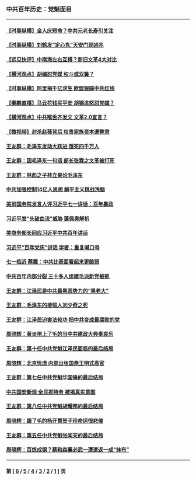 ### 中共百年历史：党魁面目
---
#### [【时事纵横】金人庆短命？中共元老长寿引关注](../../pages/nf1176107/n13217934.md?09120430) 
#### [【时事纵横】刘鹤发“定心丸”天安门现凶兆](../../pages/nf1176107/n13215416.md?09120430) 
#### [【远见快评】中南海左右互搏？新旧文革4大对比](../../pages/nf1176107/n13214745.md?09120430) 
#### [【横河观点】胡编怼党媒 权斗或双簧？](../../pages/nf1176107/n13210864.md?09120430) 
#### [【时事纵横】阿里捐千亿求生 欧盟狠踩中共红线](../../pages/nf1176107/n13206431.md?09120430) 
#### [【秦鹏直播】马云花钱买平安 胡锡进怒怼党媒？](../../pages/nf1176107/n13206392.md?09120430) 
#### [【横河观点】中共喉舌齐发文 文革2.0宣言？](../../pages/nf1176107/n13201248.md?09120430) 
#### [【微视频】封杀赵薇背后 权贵家族资本遭整肃](../../pages/nf1176107/n13197798.md?09120430) 
#### [王友群：毛泽东发动大跃进 饿死四千万人](../../pages/nf1176107/n13177158.md?09120430) 
#### [王友群：因毛泽东一句话 部长张霖之文革被打死](../../pages/nf1176107/n13161711.md?09120430) 
#### [王友群：林彪之子林立果论毛泽东](../../pages/nf1176107/n13128622.md?09120430) 
#### [中共加强控制14亿人思想 躺平主义挑战洗脑](../../pages/nf1176107/n13094299.md?09120430) 
#### [美前国务院发言人评习近平七一讲话：百年暴政](../../pages/nf1176107/n13066986.md?09120430) 
#### [习近平发“头破血流”威胁 蓬佩奥解析](../../pages/nf1176107/n13063604.md?09120430) 
#### [美商务部长回应习近平中共百年讲话](../../pages/nf1176107/n13062903.md?09120430) 
#### [习近平“百年党庆”讲话 学者：重复喊口号](../../pages/nf1176107/n13061411.md?09120430) 
#### [七一临近 蔡霞：中共比表面看起来更脆弱](../../pages/nf1176107/n13056418.md?09120430) 
#### [中共百年内部分裂 三十多人组建毛派新党被抓](../../pages/nf1176107/n13044023.md?09120430) 
#### [王友群：江泽民是中共最黑恶势力的“黑老大”](../../pages/nf1176107/n13022180.md?09120430) 
#### [王友群：毛泽东的接班人刘少奇之死](../../pages/nf1176107/n12991772.md?09120430) 
#### [王友群：江泽民迫害法轮功 把中共变成最腐败的党](../../pages/nf1176107/n12947347.md?09120430) 
#### [周晓辉：黄炎培上了毛的当中共建政大典奏哀乐](../../pages/nf1176107/n12942780.md?09120430) 
#### [王友群：第十任中共党魁江泽民面临的最后结局](../../pages/nf1176107/n12933748.md?09120430) 
#### [周晓辉：北京忧虑 内部出张国焘王明式高官](../../pages/nf1176107/n12931709.md?09120430) 
#### [王友群：第七任中共党魁华国锋的最后结局](../../pages/nf1176107/n12918457.md?09120430) 
#### [中共国安新规 全民抓特务 被揭真实意图](../../pages/nf1176107/n12911615.md?09120430) 
#### [王友群：第八任中共党魁胡耀邦的最后结局](../../pages/nf1176107/n12902918.md?09120430) 
#### [周晓辉：跟了毛的杨开慧贺子珍命运很悲催](../../pages/nf1176107/n12877804.md?09120430) 
#### [王友群：第五任中共党魁张闻天的最后结局](../../pages/nf1176107/n12865420.md?09120430) 
#### [周晓辉：百炼成钢？蔡和森董必武一遭遣返一成“抹布”](../../pages/nf1176107/n12854806.md?09120430) 

---
#### 第 [ [6](./6.md?09120430) / [5](./5.md?09120430) / [4](./4.md?09120430) / [3](./3.md?09120430) / [2](./2.md?09120430) / [1](./1.md?09120430) ] 页
